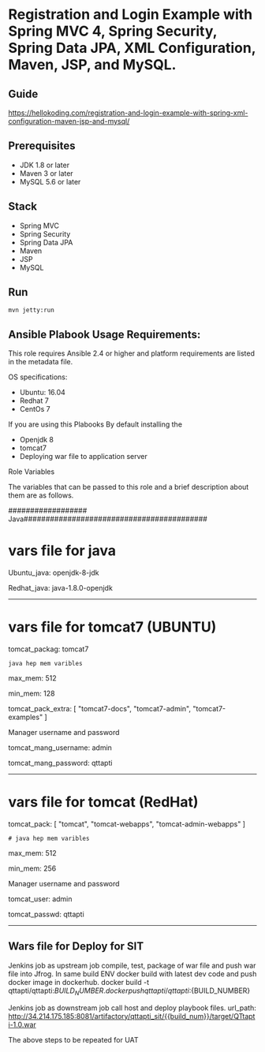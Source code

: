 # Registration and Login Example with Spring MVC 4, Spring Security, Spring Data JPA, XML Configuration, Maven, JSP, and MySQL.

## Guide
https://hellokoding.com/registration-and-login-example-with-spring-xml-configuration-maven-jsp-and-mysql/

## Prerequisites
- JDK 1.8 or later
- Maven 3 or later
- MySQL 5.6 or later

## Stack
- Spring MVC
- Spring Security
- Spring Data JPA
- Maven
- JSP
- MySQL

## Run
```mvn jetty:run```


## Ansible Plabook Usage Requirements: ######



 This role requires Ansible 2.4 or higher and platform requirements are listed in the metadata file.

OS specifications:
- Ubuntu: 16.04
- Redhat 7
- CentOs 7

If you are using this Plabooks By default installing the
  - Openjdk 8 
  - tomcat7
  - Deploying war file to application server 
  
  
Role Variables

  The variables that can be passed to this role and a brief description about them are as follows.
  
  ################## Java##########################################
  # vars file for java
  Ubuntu_java: openjdk-8-jdk 

  Redhat_java: java-1.8.0-openjdk
  
  ---------------------------------
# vars file for tomcat7 (UBUNTU)


tomcat_packag: tomcat7

    java hep mem varibles

max_mem: 512

min_mem: 128 

tomcat_pack_extra: [ "tomcat7-docs", "tomcat7-admin", "tomcat7-examples" ]

   Manager username and password

tomcat_mang_username: admin

tomcat_mang_password: qttapti


------------------------------
# vars file for tomcat (RedHat)

tomcat_pack: [ "tomcat", "tomcat-webapps", "tomcat-admin-webapps" ]

    # java hep mem varibles

max_mem: 512

min_mem: 256

   Manager username and password

tomcat_user: admin

tomcat_passwd: qttapti

---------------------------
## Wars file for Deploy for SIT
Jenkins job as upstream job compile, test, package of war file and push war file into Jfrog.  In same build ENV docker build with latest dev code and push docker image in dockerhub.
docker build -t qttapti/qttapti:${BUILD_NUMBER}  .
docker push qttapti/qttapti:${BUILD_NUMBER}

Jenkins job as downstream job call host and deploy playbook files.
url_path: http://34.214.175.185:8081/artifactory/qttapti_sit/{{build_num}}/target/QTtapti-1.0.war

The above steps to be repeated for UAT
